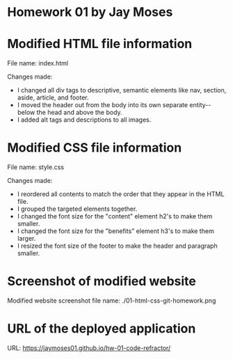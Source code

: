 # Homework 01 by Jay Moses


# Modified HTML file information

File name: index.html

Changes made:
* I changed all div tags to descriptive, semantic elements like nav, section, aside, article, and footer.
* I moved the header out from the body into its own separate entity--below the head and above the body.
* I added alt tags and descriptions to all images.


# Modified CSS file information

File name: style.css

Changes made:
* I reordered all contents to match the order that they appear in the HTML file.
* I grouped the targeted elements together.
* I changed the font size for the "content" element h2's to make them smaller.
* I changed the font size for the "benefits" element h3's to make them larger. 
* I resized the font size of the footer to make the header and paragraph smaller.


# Screenshot of modified website

Modified website screenshot file name: ./01-html-css-git-homework.png


# URL of the deployed application

URL: https://jaymoses01.github.io/hw-01-code-refractor/
